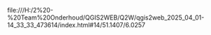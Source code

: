 file:///H:/2%20-%20Team%20Onderhoud/QGIS2WEB/Q2W/qgis2web_2025_04_01-14_33_33_473614/index.html#14/51.1407/6.0257
